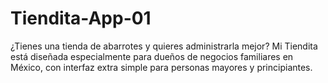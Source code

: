 # Tiendita-App-01
¿Tienes una tienda de abarrotes y quieres administrarla mejor? Mi Tiendita está diseñada especialmente para dueños de negocios familiares en México, con interfaz extra simple para personas mayores y principiantes.
